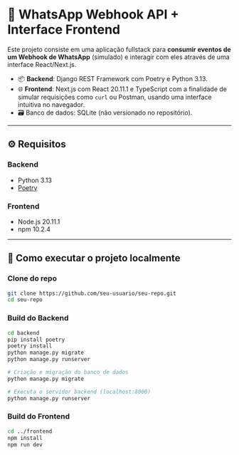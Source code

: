 # 💬 WhatsApp Webhook API + Interface Frontend

Este projeto consiste em uma aplicação fullstack para **consumir eventos de um Webhook de WhatsApp** (simulado) e interagir com eles através de uma interface React/Next.js.

- 📦 **Backend**: Django REST Framework com Poetry e Python 3.13.
- 🌐 **Frontend**: Next.js com React 20.11.1 e TypeScript com a finalidade de simular requisições como `curl` ou Postman, usando uma interface intuitiva no navegador.
- 🗃️ Banco de dados: SQLite (não versionado no repositório).

---

## ⚙️ Requisitos

### Backend
- Python 3.13
- [Poetry](https://python-poetry.org/docs/#installation)

### Frontend
- Node.js 20.11.1
- npm 10.2.4

---

## 🚀 Como executar o projeto localmente

### Clone do repo

```bash
git clone https://github.com/seu-usuario/seu-repo.git
cd seu-repo
```

### Build do Backend
```bash
cd backend
pip install poetry
poetry install
python manage.py migrate
python manage.py runserver

# Criação e migração do banco de dados
python manage.py migrate

# Executa o servidor backend (localhost:8000)
python manage.py runserver
```

### Build do Frontend
```bash
cd ../frontend
npm install
npm run dev
```
